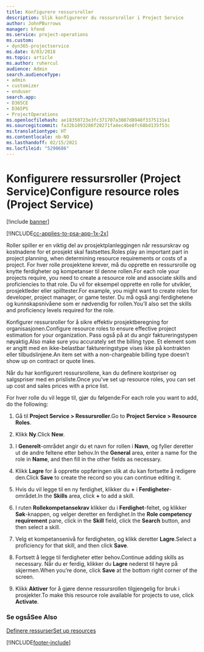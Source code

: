 ```yaml
---
title: Konfigurere ressursroller
description: Slik konfigurerer du ressursroller i Project Service
author: JohnPBurrows
manager: kfend
ms.service: project-operations
ms.custom:
- dyn365-projectservice
ms.date: 8/03/2018
ms.topic: article
ms.author: ruhercul
audience: Admin
search.audienceType:
- admin
- customizer
- enduser
search.app:
- D365CE
- D365PS
- ProjectOperations
ms.openlocfilehash: ae18350723e3fc371707a3087d8948f3375131e1
ms.sourcegitcommit: fa32b1893286f20271fa4ec4be8fc68bd135f53c
ms.translationtype: HT
ms.contentlocale: nb-NO
ms.lasthandoff: 02/15/2021
ms.locfileid: "5290686"
---
```

# <a name="configure-resource-roles-project-service"></a><span data-ttu-id="39371-103">Konfigurere ressursroller (Project Service)</span><span class="sxs-lookup"><span data-stu-id="39371-103">Configure resource roles (Project Service)</span></span>

[!include [banner](../includes/psa-now-project-operations.md)]

[!INCLUDE[cc-applies-to-psa-app-1x-2x](../includes/cc-applies-to-psa-app-1x-2x.md)]

<span data-ttu-id="39371-104">Roller spiller er en viktig del av prosjektplanleggingen når ressurskrav og kostnadene for et prosjekt skal fastsettes.</span><span class="sxs-lookup"><span data-stu-id="39371-104">Roles play an important part in project planning, when determining resource requirements or costs of a project.</span></span> <span data-ttu-id="39371-105">For hver rolle prosjektene krever, må du opprette en ressursrolle og knytte ferdigheter og kompetanser til denne rollen.</span><span class="sxs-lookup"><span data-stu-id="39371-105">For each role your projects require, you need to create a resource role and associate skills and proficiencies to that role.</span></span> <span data-ttu-id="39371-106">Du vil for eksempel opprette en rolle for utvikler, prosjektleder eller spilltester.</span><span class="sxs-lookup"><span data-stu-id="39371-106">For example, you might want to create roles for developer, project manager, or game tester.</span></span> <span data-ttu-id="39371-107">Du må også angi ferdighetene og kunnskapsnivåene som er nødvendig for rollen.</span><span class="sxs-lookup"><span data-stu-id="39371-107">You’ll also set the skills and proficiency levels required for the role.</span></span>  
  
 <span data-ttu-id="39371-108">Konfigurer ressursroller for å sikre effektiv prosjektberegning for organisasjonen.</span><span class="sxs-lookup"><span data-stu-id="39371-108">Configure resource roles to ensure effective project estimation for your organization.</span></span>  <span data-ttu-id="39371-109">Pass også på at du angir faktureringstypen nøyaktig.</span><span class="sxs-lookup"><span data-stu-id="39371-109">Also make sure you accurately set the billing type.</span></span> <span data-ttu-id="39371-110">Et element som er angitt med en ikke-belastbar faktureringstype vises ikke på kontrakten eller tilbudslinjene.</span><span class="sxs-lookup"><span data-stu-id="39371-110">An item set with a non-chargeable billing type doesn’t show up on contract or quote lines.</span></span>  
  
 <span data-ttu-id="39371-111">Når du har konfigurert ressursrollene, kan du definere kostpriser og salgspriser med en prisliste.</span><span class="sxs-lookup"><span data-stu-id="39371-111">Once you’ve set up resource roles, you can set up cost and sales prices with a price list.</span></span>  
  
 <span data-ttu-id="39371-112">For hver rolle du vil legge til, gjør du følgende:</span><span class="sxs-lookup"><span data-stu-id="39371-112">For each role you want to add, do the following:</span></span>  
  
1.  <span data-ttu-id="39371-113">Gå til **Project Service > Ressursroller**.</span><span class="sxs-lookup"><span data-stu-id="39371-113">Go to **Project Service > Resource Roles**.</span></span>  
  
2.  <span data-ttu-id="39371-114">Klikk **Ny**.</span><span class="sxs-lookup"><span data-stu-id="39371-114">Click **New**.</span></span>  
  
3.  <span data-ttu-id="39371-115">I **Generelt**-området angir du et navn for rollen i **Navn**, og fyller deretter ut de andre feltene etter behov.</span><span class="sxs-lookup"><span data-stu-id="39371-115">In the **General** area, enter a name for the role in **Name**, and then fill in the other fields as necessary.</span></span>  
  
4.  <span data-ttu-id="39371-116">Klikk **Lagre** for å opprette oppføringen slik at du kan fortsette å redigere den.</span><span class="sxs-lookup"><span data-stu-id="39371-116">Click **Save** to create the record so you can continue editing it.</span></span>  
  
5.  <span data-ttu-id="39371-117">Hvis du vil legge til en ny ferdighet, klikker du **+** i **Ferdigheter**-området.</span><span class="sxs-lookup"><span data-stu-id="39371-117">In the **Skills** area, click **+** to add a skill.</span></span>  
  
6.  <span data-ttu-id="39371-118">I ruten **Rollekompetansekrav** klikker du i **Ferdighet**-feltet, og klikker **Søk**-knappen, og velger deretter en ferdighet.</span><span class="sxs-lookup"><span data-stu-id="39371-118">In the **Role competency requirement** pane, click in the **Skill** field, click the **Search** button, and then select a skill.</span></span>  
  
7.  <span data-ttu-id="39371-119">Velg et kompetansenivå for ferdigheten, og klikk deretter **Lagre**.</span><span class="sxs-lookup"><span data-stu-id="39371-119">Select a proficiency for that skill, and then click **Save**.</span></span>  
  
8.  <span data-ttu-id="39371-120">Fortsett å legge til ferdigheter etter behov.</span><span class="sxs-lookup"><span data-stu-id="39371-120">Continue adding skills as necessary.</span></span> <span data-ttu-id="39371-121">Når du er ferdig, klikker du **Lagre** nederst til høyre på skjermen.</span><span class="sxs-lookup"><span data-stu-id="39371-121">When you’re done, click **Save** at the bottom right corner of the screen.</span></span>  
  
9. <span data-ttu-id="39371-122">Klikk **Aktiver** for å gjøre denne ressursrollen tilgjengelig for bruk i prosjekter.</span><span class="sxs-lookup"><span data-stu-id="39371-122">To make this resource role available for projects to use, click **Activate**.</span></span>  
  
### <a name="see-also"></a><span data-ttu-id="39371-123">Se også</span><span class="sxs-lookup"><span data-stu-id="39371-123">See Also</span></span>  
 [<span data-ttu-id="39371-124">Definere ressurser</span><span class="sxs-lookup"><span data-stu-id="39371-124">Set up resources</span></span>](../psa/set-up-resources.md)


[!INCLUDE[footer-include](../includes/footer-banner.md)]